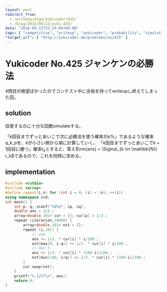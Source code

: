 ```yaml
---
layout: post
redirect_from:
  - /writeup/algo/yukicoder/425/
  - /blog/2016/09/22/yuki-425/
date: "2016-09-22T23:29:05+09:00"
tags: [ "competitive", "writeup", "yukicoder", "probability", "simulation" ]
"target_url": [ "http://yukicoder.me/problems/no/425" ]
---
```


# Yukicoder No.425 ジャンケンの必勝法

$4$問目が絶望ぽかったのでコンテスト中に余裕を持ってwriteupし終えてしまった回。

## solution

収束するのに十分な回数simulateする。

「$k$回目までずっとあいこで次に必勝法を使う確率が$p\%$」であるような確率$q\_{k,p}$を、$k$が小さい側から順に計算していく。
「$k$回目までずっとあいこで$k+1$回目に勝つ」確率$r_k$とすると、答え$\rm{ans} = \Sigma\_{k \in \mathbb{N}} r_k$であるので、これを同時に求める。

## implementation

``` c++
#include <cstdio>
#include <array>
#define repeat(i,n) for (int i = 0; (i) < (n); ++(i))
using namespace std;
int main() {
    int p, q; scanf("%d%d", &p, &q);
    double ans = 1/3.;
    array<double,101> cur = {}; cur[p] = 1/3.;
    repeat (iteration,10000) {
        array<double,101> nxt = {};
        repeat (i,101) {
            // use
            ans += 1/2. * cur[i] * i/100.;
            nxt[max(0, i-q)] += 1/2. * cur[i] * i/100.;
            // don't
            ans += 1/3. * cur[i] * (100-i)/100.;
            nxt[min(100, i+q)] += 1/3. * cur[i] * (100-i)/100.;
        }
        cur.swap(nxt);
    }
    printf("%.12lf\n", ans);
    return 0;
}
```
